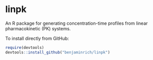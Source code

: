 # linpk

An R package for generating concentration-time profiles from linear pharmacokinetic (PK) systems.

To install directly from GitHub:

``` r
require(devtools)
devtools::install_github("benjaminrich/linpk")
```
